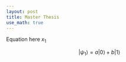 ```yaml
---
layout: post
title: Master Thesis
use_math: true
---
```


Equation here $x_1$

$$
   |\psi_1\rangle = a|0\rangle + b|1\rangle
$$

